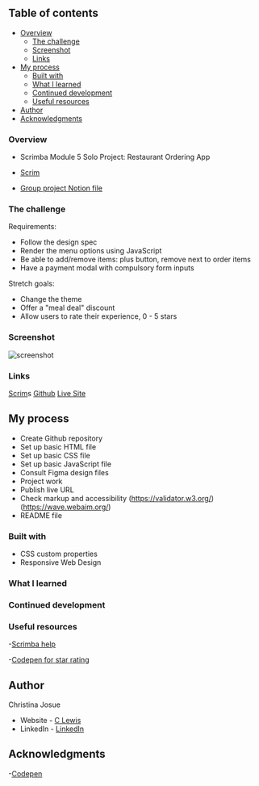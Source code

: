 
 ## Table of contents

- [Overview](#overview)
  - [The challenge](#the-challenge)
  - [Screenshot](#screenshot)
  - [Links](#links)
- [My process](#my-process)
  - [Built with](#built-with)
  - [What I learned](#what-i-learned)
  - [Continued development](#continued-development)
  - [Useful resources](#useful-resources)
- [Author](#author)
- [Acknowledgments](#acknowledgments)


### Overview

- Scrimba Module 5 Solo Project: Restaurant Ordering App
- [Scrim](https://scrimba.com/learn/frontend/solo-project-restaurant-ordering-app-co72e499baf5f48346e5975cf)

- [Group project Notion file](https://different-marmoset-f7b.notion.site/Restaurant-Ordering-App-c578309957b74836abe0eb0b61eb742c)


### The challenge

Requirements:
- Follow the design spec
- Render the menu options using JavaScript
- Be able to add/remove items: plus button, remove next to order items
- Have a payment modal with compulsory form inputs

Stretch goals:
- Change the theme
- Offer a "meal deal" discount
- Allow users to rate their experience, 0 - 5 stars


 ### Screenshot

![screenshot](#)

### Links

[Scrim](#)s
[Github](#)
[Live Site](#)

## My process

- Create Github repository
- Set up basic HTML file 
- Set up basic CSS file
- Set up basic JavaScript file
- Consult Figma design files
- Project work
- Publish live URL
- Check markup and accessibility
(https://validator.w3.org/)
(https://wave.webaim.org/)
- README file

### Built with

- CSS custom properties
- Responsive Web Design

### What I learned


### Continued development


### Useful resources

-[Scrimba help](https://projects.scrimba.com/restaurant-menu)

-[Codepen for star rating](https://codepen.io/neilpomerleau/pen/wzxzQM )


## Author

Christina
Josue

- Website - [C Lewis](https://www.clewisdev.com)
- LinkedIn - [LinkedIn](https://www.linkedin.com/in/clewisdev/)


## Acknowledgments

-[Codepen](https://codepen.io/neilpomerleau)





